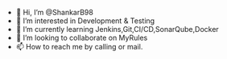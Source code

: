 - 👋 Hi, I’m @ShankarB98
- 👀 I’m interested in Development & Testing
- 🌱 I’m currently learning Jenkins,Git,CI/CD,SonarQube,Docker
- 💞️ I’m looking to collaborate on MyRules
- 📫 How to reach me by calling or mail.

<!---
ShankarB98/ShankarB98 is a ✨ special ✨ repository because its `README.md` (this file) appears on your GitHub profile.
You can click the Preview link to take a look at your changes.
--->
